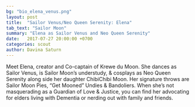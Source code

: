 ```yaml
---
bg: "bio_elena_venus.png"
layout: post
title:  "Sailor Venus/Neo Queen Serenity: Elena"
tab_text: "Sailor Moon"
summary: "Elena as Sailor Venus and Neo Queen Serenity"
date:   2017-07-27 20:00:00 +0700
categories: scout
author: Davina Saturn
---
```


Meet Elena, creator and Co-captain of Krewe du Moon. She dances as Sailor Venus, is Sailor Moon’s understudy, & cosplays as Neo Queen Serenity along side her daughter ChibiChibi Moon. Her signature throws are Sailor Moon Pies, “Get Mooned” Undies & Bandoliers. When she’s not masquerading as a Guardian of Love & Justice, you can find her advocating for elders living with Dementia or nerding out with family and friends.
